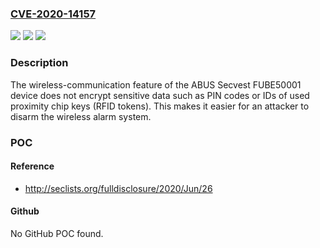 ### [CVE-2020-14157](https://cve.mitre.org/cgi-bin/cvename.cgi?name=CVE-2020-14157)
![](https://img.shields.io/static/v1?label=Product&message=n%2Fa&color=blue)
![](https://img.shields.io/static/v1?label=Version&message=n%2Fa&color=blue)
![](https://img.shields.io/static/v1?label=Vulnerability&message=n%2Fa&color=brighgreen)

### Description

The wireless-communication feature of the ABUS Secvest FUBE50001 device does not encrypt sensitive data such as PIN codes or IDs of used proximity chip keys (RFID tokens). This makes it easier for an attacker to disarm the wireless alarm system.

### POC

#### Reference
- http://seclists.org/fulldisclosure/2020/Jun/26

#### Github
No GitHub POC found.

